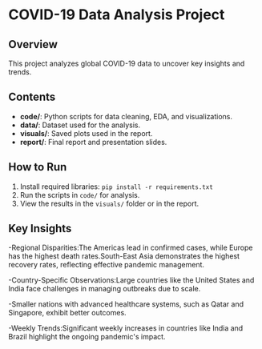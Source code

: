 # COVID-19 Data Analysis Project

## Overview
This project analyzes global COVID-19 data to uncover key insights and trends.

## Contents
- **code/**: Python scripts for data cleaning, EDA, and visualizations.
- **data/**: Dataset used for the analysis.
- **visuals/**: Saved plots used in the report.
- **report/**: Final report and presentation slides.

## How to Run
1. Install required libraries: `pip install -r requirements.txt`
2. Run the scripts in `code/` for analysis.
3. View the results in the `visuals/` folder or in the report.

## Key Insights
-Regional Disparities:The Americas lead in confirmed cases, while Europe has the highest death rates.South-East Asia demonstrates the highest recovery rates, reflecting effective pandemic management.

-Country-Specific Observations:Large countries like the United States and India face challenges in managing outbreaks due to scale.

-Smaller nations with advanced healthcare systems, such as Qatar and Singapore, exhibit better outcomes.

-Weekly Trends:Significant weekly increases in countries like India and Brazil highlight the ongoing pandemic's impact.
